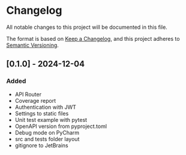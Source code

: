 # Changelog

All notable changes to this project will be documented in this file.

The format is based on [Keep a Changelog](https://keepachangelog.com/en/1.1.0/),
and this project adheres to [Semantic Versioning](https://semver.org/spec/v2.0.0.html).

## [0.1.0] - 2024-12-04

### Added

- API Router
- Coverage report
- Authentication with JWT
- Settings to static files
- Unit test example with pytest
- OpenAPI version from pyproject.toml
- Debug mode on PyCharm
- src and tests folder layout
- gitignore to JetBrains
